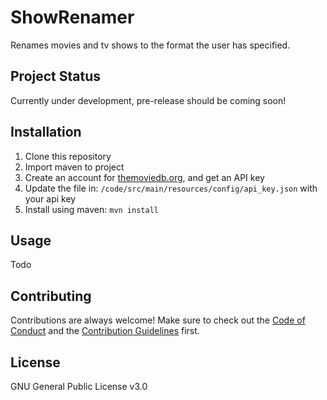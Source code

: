 # ShowRenamer
Renames movies and tv shows to the format the user has specified.

## Project Status
Currently under development, pre-release should be coming soon!

## Installation
1. Clone this repository
2. Import maven to project
3. Create an account for [themoviedb.org](https://www.themoviedb.org/), and get an API key
4. Update the file in: `/code/src/main/resources/config/api_key.json` with your api key
5. Install using maven: `mvn install`

## Usage
Todo

## Contributing
Contributions are always welcome! Make sure to check out the [Code of Conduct](https://github.com/c-eg/ShowRenamer/blob/master/CODE_OF_CONDUCT.md) and the [Contribution Guidelines](https://github.com/c-eg/ShowRenamer/blob/master/CONTRIBUTING.md) first.

## License
GNU General Public License v3.0
